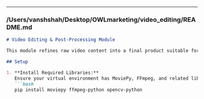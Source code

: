 
---

### **/Users/vanshshah/Desktop/OWLmarketing/video_editing/README.md**

```markdown
# Video Editing & Post-Processing Module

This module refines raw video content into a final product suitable for TikTok and Instagram Reels. It uses MoviePy and FFmpeg for editing tasks.

## Setup

1. **Install Required Libraries:**
   Ensure your virtual environment has MoviePy, FFmpeg, and related libraries installed.
   ```bash
   pip install moviepy ffmpeg-python opencv-python
